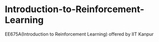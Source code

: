 # Introduction-to-Reinforcement-Learning
EE675A(Introduction to Reinforcement Learning) offered by IIT Kanpur
